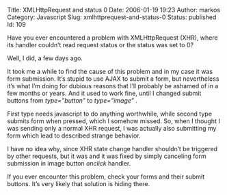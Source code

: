 Title: XMLHttpRequest and status 0
Date: 2006-01-19 19:23
Author: markos
Category: Javascript
Slug: xmlhttprequest-and-status-0
Status: published
Id: 109

<div>
 <p>
  Have you ever encountered a problem with XMLHttpRequest (XHR), where its handler couldn’t read request status or the status was set to 0?
 </p>
 <p>
  Well, I did, a few days ago.
 </p>
 <p>
  It took me a while to find the cause of this problem and in my case it was form submission. It’s stupid to use AJAX to submit a form, but nevertheless it’s what I’m doing for dubious reasons that I’ll probably be ashamed of in a few months or years. And it used to work fine, until I changed submit buttons from
  <em>
   type=”button”
  </em>
  to
  <em>
   type=”image”
  </em>
  .
 </p>
 <p>
  First type needs javascript to do anything worthwhile, while second type submits form when pressed, which I somehow missed. So, when I thought I was sending only a normal XHR request, I was actually also submitting my form which lead to described strange behavior.
 </p>
 <p>
  I have no idea why, since XHR state change handler shouldn’t be triggered by other requests, but it was and it was fixed by simply canceling form submission in image button
  <em>
   onclick
  </em>
  handler.
 </p>
 <p>
  If you ever encounter this problem, check your forms and their submit buttons. It’s very likely that solution is hiding there.
 </p>
</div>
